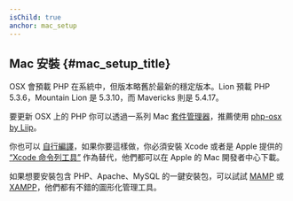 ```yaml
---
isChild: true
anchor: mac_setup
---
```


## Mac 安裝  {#mac_setup_title}

OSX 會預載 PHP 在系統中，但版本略舊於最新的穩定版本。Lion 預載 PHP 5.3.6，Mountain Lion 是 5.3.10，而 Mavericks 則是 5.4.17。

要更新 OSX 上的 PHP 你可以透過一系列 Mac [套件管理器][mac-package-managers]，推薦使用 [php-osx by Liip][php-osx-downloads]。

你也可以 [自行編譯][mac-compile]，如果你要這樣做，你必須安裝 Xcode 或者是 Apple 提供的 [“Xcode 命令列工具”][apple-developer] 作為替代，他們都可以在 Apple 的 Mac 開發者中心下載。

如果想要安裝包含 PHP、Apache、MySQL 的一鍵安裝包，可以試試 [MAMP][mamp-downloads] 或 [XAMPP][xampp]，他們都有不錯的圖形化管理工具。

[mac-package-managers]: http://www.php.net/manual/en/install.macosx.packages.php
[mac-compile]: http://www.php.net/manual/en/install.macosx.compile.php
[xcode-gcc-substitution]: https://github.com/kennethreitz/osx-gcc-installer
[apple-developer]: https://developer.apple.com/downloads
[mamp-downloads]: http://www.mamp.info/en/downloads/index.html
[php-osx-downloads]: http://php-osx.liip.ch/
[xampp]: http://www.apachefriends.org/en/xampp.html
